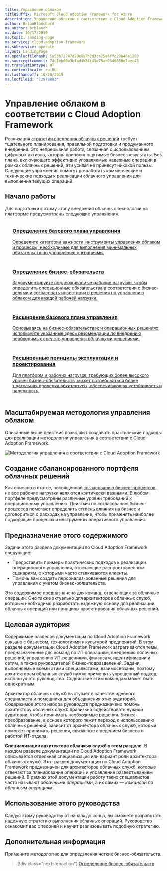 ```yaml
---
title: Управление облаком
titleSuffix: Microsoft Cloud Adoption Framework for Azure
description: Управление облаком в соответствии с Cloud Adoption Framework
author: BrianBlanchard
ms.author: brblanch
ms.date: 10/17/2019
ms.topic: landing-page
ms.service: cloud-adoption-framework
ms.subservice: operate
layout: LandingPage
ms.openlocfilehash: 5a53b72747d20e8b7b2d3ca25a6ffc29b46e1203
ms.sourcegitcommit: 74c1eb00a3bfad1b24f43e75ae0340688e7aec48
ms.translationtype: HT
ms.contentlocale: ru-RU
ms.lasthandoff: 10/28/2019
ms.locfileid: "72979893"
---
```

# <a name="cloud-management-in-the-cloud-adoption-framework"></a>Управление облаком в соответствии с Cloud Adoption Framework

Реализация [стратегии внедрения облачных решений](../strategy/index.md) требует тщательного планирования, правильной подготовки и продуманного внедрения. Это непрерывная работа, связанная с использованием цифровых активов, которая приносит ощутимые бизнес-результаты. Без плана, включающего эффективно управляемые надежные операции в рамках облачных решений, эти усилия не принесут никакой пользы. Следующие упражнения помогут разработать коммерческие и технические подходы к реализации облачного управления для выполнения текущих операций.

## <a name="getting-started"></a>Начало работы

Для подготовки к этому этапу внедрения облачных технологий на платформе предусмотрены следующие упражнения.

<!-- markdownlint-disable MD033 -->
<ul class="panelContent cardsF">
    <li style="display: flex; flex-direction: column;">
        <a href="./azure-management-guide/index.md">
            <div class="cardSize">
                <div class="cardPadding" style="padding-bottom:10px;">
                    <div class="card" style="padding-bottom:10px;">
                        <div class="cardImageOuter">
                            <div class="cardImage">
                                <img alt="" src="../_images/icons/1.png" data-linktype="external">
                            </div>
                        </div>
                        <div class="cardText" style="padding-left:0px;">
                            <h3>Определение базового плана управления</h3>
Определите категории важности, инструменты управления облаком и процессы, необходимые для выполнения минимальных обязательств по управлению операциями.
                        </div>
                    </div>
                </div>
            </div>
        </a>
    </li>
    <li style="display: flex; flex-direction: column;">
        <a href="./considerations/business-alignment.md">
            <div class="cardSize">
                <div class="cardPadding" style="padding-bottom:10px;">
                    <div class="card" style="padding-bottom:10px;">
                        <div class="cardImageOuter">
                            <div class="cardImage">
                                <img alt="" src="../_images/icons/2.png" data-linktype="external">
                            </div>
                        </div>
                        <div class="cardText" style="padding-left:0px;">
                            <h3>Определение бизнес-обязательств</h3>
Задокументируйте поддерживаемые рабочие нагрузки, чтобы определить операционные обязательства в соответствии с бизнес-целями и согласовать инвестиции в решения по управлению облаком для каждой рабочей нагрузки.
                        </div>
                    </div>
                </div>
            </div>
        </a>
    </li>
    <li style="display: flex; flex-direction: column;">
        <a href="./best-practices.md">
            <div class="cardSize">
                <div class="cardPadding" style="padding-bottom:10px;">
                    <div class="card" style="padding-bottom:10px;">
                        <div class="cardImageOuter">
                            <div class="cardImage">
                                <img alt="" src="../_images/icons/3.png" data-linktype="external">
                            </div>
                        </div>
                        <div class="cardText" style="padding-left:0px;">
                            <h3>Расширение базового плана управления</h3>
Основываясь на бизнес-обязательствах и операционных решениях, используйте указанные здесь рекомендации по внедрению необходимых средств управления облачными решениями.
                        </div>
                    </div>
                </div>
            </div>
        </a>
    </li>
    <li style="display: flex; flex-direction: column;">
        <a href="./design-principles.md">
            <div class="cardSize">
                <div class="cardPadding" style="padding-bottom:10px;">
                    <div class="card" style="padding-bottom:10px;">
                        <div class="cardImageOuter">
                            <div class="cardImage">
                                <img alt="" src="../_images/icons/4.png" data-linktype="external">
                            </div>
                        </div>
                        <div class="cardText" style="padding-left:0px;">
                            <h3>Расширенные принципы эксплуатации и проектирования</h3>
Для платформ и рабочих нагрузок, требующих более высокого уровня бизнес-обязательств, может потребоваться более тщательная проверка архитектуры, обеспечивающая устойчивость и надежность.
                        </div>
                    </div>
                </div>
            </div>
        </a>
    </li>
</ul>
<!-- markdownlint-enable MD033 -->

## <a name="scalable-cloud-management-methodology"></a>Масштабируемая методология управления облаком

Описанные выше действия позволяют создавать практические подходы для реализации методологии управления в соответствии с Cloud Adoption Framework.

![Методология управления в соответствии с Cloud Adoption Framework](../_images/manage/caf-manage.png)

## <a name="creating-a-balanced-cloud-portfolio"></a>Создание сбалансированного портфеля облачных решений

Как описано в статье, посвященной [согласованию бизнес-процессов](./considerations/business-alignment.md), не все рабочие нагрузки являются критически важными. В любом портфеле предусмотрены различные уровни требований к операционному управлению. Действия по согласованию бизнес-процессов помогают определить степень влияния на бизнес и договориться о расходах на управление, чтобы применять наиболее подходящие процессы и инструменты оперативного управления.

## <a name="objective-of-this-content"></a>Предназначение этого содержимого

Задачи этого раздела документации по Cloud Adoption Framework следующие:

- Предоставить примеры практических подходов к реализации операционного управления, отвечающие распространенным сценариям, с которыми часто сталкиваются клиенты.
- Помочь вам создать персонализированные решения для управления с учетом бизнес-обязательств.

Это содержимое предназначено для команд, отвечающих за облачные операции. Оно также актуально для архитекторов облачных служб, которым необходимо разработать надежную основу для реализации облачных операций или принципы проектирования облачных решений.

## <a name="intended-audience"></a>Целевая аудитория

Содержимое разделов документации по Cloud Adoption Framework связано с бизнесом, технологиями и культурой предприятий. В этом разделе документации Cloud Adoption Framework затрагиваются темы, предназначенные для команд по ИТ-операциям, внедрению облачных решений, управлению ИТ-решениями, финансам, идентификации и сетям, а также руководителей бизнес-подразделений. Задачи, выполняемые всеми этими специалистами, взаимосвязаны, поэтому архитекторам облачных служб нужно применять упрощенный подход, используя это руководство. Содействие этим командам может быть однократным.

Архитектор облачных служб выступает в качестве идейного специалиста и помощника для объединения этих аудиторий. Содержимое этого набора руководств предназначено помочь архитектору облачных служб правильно содействовать нужной аудитории, чтобы принимать необходимые решения. Бизнес-преобразование, в основе которого лежит переход к использованию облачных решений, зависит от архитектора облачных служб, который помогает принимать решения, связанные с ведением бизнеса и работой ИТ-отдела.

**Специализация архитектора облачных служб в этом разделе.** В каждом разделе документации по Cloud Adoption Framework описывается отдельная специализация или вариант роли архитектора облачных служб. Этот раздел документации по Cloud Adoption Framework предназначен для архитекторов облачных служб, которые отвечают за планирование операций и управление развертыванием решений. В рамках этой документации работу таких специалистов часто называют *облачными операциями*, а их самих — *командой по облачным операциям*.

## <a name="use-this-guide"></a>Использование этого руководства

Следуя этому руководству от начала до конца, вы сможете разработать надежную стратегию выполнения облачных операций. Руководство ознакомит вас с теорией и научит реализовывать подобную стратегию.

<!-- For a crash course on the theory and quick access to Azure implementation, get started with the [governance guides overview](./guide/index.md). Using this guidance, you can start small and iteratively improve your governance needs in parallel with cloud adoption efforts. -->

## <a name="next-steps"></a>Дополнительная информация

Примените методологию для определения четких бизнес-обязательств.

> [!div class="nextstepaction"]
> [Определение бизнес-обязательств](./considerations/business-alignment.md)

